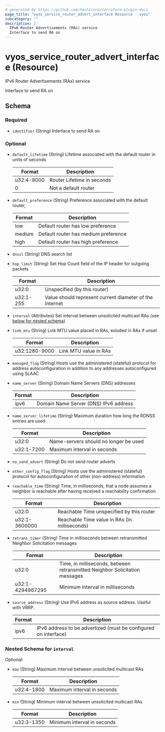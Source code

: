 ```yaml
---
# generated by https://github.com/hashicorp/terraform-plugin-docs
page_title: "vyos_service_router_advert_interface Resource - vyos"
subcategory: ""
description: |-
  IPv6 Router Advertisements (RAs) service
  Interface to send RA on
---
```


# vyos_service_router_advert_interface (Resource)

IPv6 Router Advertisements (RAs) service

Interface to send RA on



<!-- schema generated by tfplugindocs -->
## Schema

### Required

- `identifier` (String) Interface to send RA on

### Optional

- `default_lifetime` (String) Lifetime associated with the default router in units of seconds

    |  Format  |  Description  |
    |----------|---------------|
    |  u32:4-9000  |  Router Lifetime in seconds  |
    |  0  |  Not a default router  |
- `default_preference` (String) Preference associated with the default router,

    |  Format  |  Description  |
    |----------|---------------|
    |  low  |  Default router has low preference  |
    |  medium  |  Default router has medium preference  |
    |  high  |  Default router has high preference  |
- `dnssl` (String) DNS search list
- `hop_limit` (String) Set Hop Count field of the IP header for outgoing packets

    |  Format  |  Description  |
    |----------|---------------|
    |  u32:0  |  Unspecified (by this router)  |
    |  u32:1-255  |  Value should represent current diameter of the Internet  |
- `interval` (Attributes) Set interval between unsolicited multicast RAs (see [below for nested schema](#nestedatt--interval))
- `link_mtu` (String) Link MTU value placed in RAs, exluded in RAs if unset

    |  Format  |  Description  |
    |----------|---------------|
    |  u32:1280-9000  |  Link MTU value in RAs  |
- `managed_flag` (String) Hosts use the administered (stateful) protocol for address autoconfiguration in addition to any addresses autoconfigured using SLAAC
- `name_server` (String) Domain Name Servers (DNS) addresses

    |  Format  |  Description  |
    |----------|---------------|
    |  ipv6  |  Domain Name Server (DNS) IPv6 address  |
- `name_server_lifetime` (String) Maximum duration how long the RDNSS entries are used

    |  Format  |  Description  |
    |----------|---------------|
    |  u32:0  |  Name-servers should no longer be used  |
    |  u32:1-7200  |  Maximum interval in seconds  |
- `no_send_advert` (String) Do not send router adverts
- `other_config_flag` (String) Hosts use the administered (stateful) protocol for autoconfiguration of other (non-address) information
- `reachable_time` (String) Time, in milliseconds, that a node assumes a neighbor is reachable after having received a reachability confirmation

    |  Format  |  Description  |
    |----------|---------------|
    |  u32:0  |  Reachable Time unspecified by this router  |
    |  u32:1-3600000  |  Reachable Time value in RAs (in milliseconds)  |
- `retrans_timer` (String) Time in milliseconds between retransmitted Neighbor Solicitation messages

    |  Format  |  Description  |
    |----------|---------------|
    |  u32:0  |  Time, in milliseconds, between retransmitted Neighbor Solicitation messages  |
    |  u32:1-4294967295  |  Minimum interval in milliseconds  |
- `source_address` (String) Use IPv6 address as source address. Useful with VRRP.

    |  Format  |  Description  |
    |----------|---------------|
    |  ipv6  |  IPv6 address to be advertized (must be configured on interface)  |

<a id="nestedatt--interval"></a>
### Nested Schema for `interval`

Optional:

- `max` (String) Maximum interval between unsolicited multicast RAs

    |  Format  |  Description  |
    |----------|---------------|
    |  u32:4-1800  |  Maximum interval in seconds  |
- `min` (String) Minimum interval between unsolicited multicast RAs

    |  Format  |  Description  |
    |----------|---------------|
    |  u32:3-1350  |  Minimum interval in seconds  |
